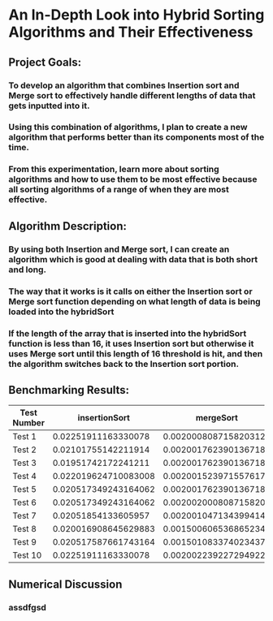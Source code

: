 # An In-Depth Look into Hybrid Sorting Algorithms and Their Effectiveness


## Project Goals:
### To develop an algorithm that combines Insertion sort and Merge sort to effectively handle different lengths of data that gets inputted into it.
### Using this combination of algorithms, I plan to create a new algorithm that performs better than its components most of the time.
### From this experimentation, learn more about sorting algorithms and how to use them to be most effective because all sorting algorithms of a range of when they are most effective.

## Algorithm Description:
### By using both Insertion and Merge sort, I can create an algorithm which is good at dealing with data that is both short and long.
### The way that it works is it calls on either the Insertion sort or Merge sort function depending on what length of data is being loaded into the hybridSort
### If the length of the array that is inserted into the hybridSort function is less than 16, it uses Insertion sort but otherwise it uses Merge sort until this length of 16 threshold is hit, and then the algorithm switches back to the Insertion sort portion.


## Benchmarking Results:
| Test Number | insertionSort | mergeSort | hybridSort |
| ----------- | ------- | ------- | ------- |
| Test 1      | 0.02251911163330078    | 0.0020008087158203125    | 0.0020017623901367188    |
| Test 2      | 0.02101755142211914    | 0.0020017623901367188    | 0.001501321792602539    |
| Test 3      | 0.01951742172241211    | 0.0020017623901367188    | 0.0020017623901367188    |
| Test 4      | 0.022019624710083008    | 0.002001523971557617    | 0.002001523971557617    |
| Test 5      | 0.020517349243164062    | 0.0020017623901367188    | 0.0020008087158203125    |
| Test 6      | 0.020517349243164062    | 0.0020020008087158203    | 0.0020017623901367188    |
| Test 7      | 0.02051854133605957    | 0.002001047134399414    | 0.0020003318786621094    |
| Test 8      | 0.020016908645629883    | 0.0015006065368652344    | 0.0020024776458740234    |
| Test 9      | 0.020517587661743164    | 0.0015010833740234375    | 0.0019049644470214844    |
| Test 10     | 0.02251911163330078    | 0.002002239227294922    | 0.0015027523040771484    |


## Numerical Discussion
### assdfgsd
